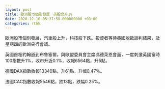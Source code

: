 ```yaml
---
layout: post
title: 歐洲股市個別發展　英股曾升1%
date: 2020-12-10 05:37:58.000000000 +08:00
categories: rthk
---
```


歐洲股市個別發展，汽車股上升，科技股下跌。投資者等待英國脫歐談判結果，及星期四的歐洲央行會議。

英國首相約翰遜到布魯塞爾，與歐盟委員會主席馮德萊恩會面，一度刺激英國富時100指數升1%，收市升近0.1%，收報6564點，升5點。

德國DAX指數收報13340點，升61點，升幅0.47%。

法國CAC指數收報5546點，跌13點，跌幅0.25%。
